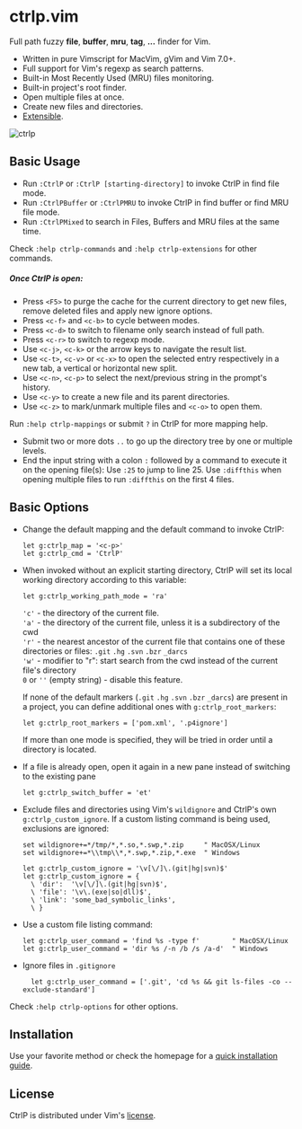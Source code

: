 # ctrlp.vim
Full path fuzzy __file__, __buffer__, __mru__, __tag__, __...__ finder for Vim.

* Written in pure Vimscript for MacVim, gVim and Vim 7.0+.
* Full support for Vim's regexp as search patterns.
* Built-in Most Recently Used (MRU) files monitoring.
* Built-in project's root finder.
* Open multiple files at once.
* Create new files and directories.
* [Extensible][2].

![ctrlp][1]

## Basic Usage
* Run `:CtrlP` or `:CtrlP [starting-directory]` to invoke CtrlP in find file mode.
* Run `:CtrlPBuffer` or `:CtrlPMRU` to invoke CtrlP in find buffer or find MRU file mode.
* Run `:CtrlPMixed` to search in Files, Buffers and MRU files at the same time.

Check `:help ctrlp-commands` and `:help ctrlp-extensions` for other commands.

##### Once CtrlP is open:
* Press `<F5>` to purge the cache for the current directory to get new files, remove deleted files and apply new ignore options.
* Press `<c-f>` and `<c-b>` to cycle between modes.
* Press `<c-d>` to switch to filename only search instead of full path.
* Press `<c-r>` to switch to regexp mode.
* Use `<c-j>`, `<c-k>` or the arrow keys to navigate the result list.
* Use `<c-t>`, `<c-v>` or `<c-x>` to open the selected entry respectively in a new tab, a vertical or horizontal new split.
* Use `<c-n>`, `<c-p>` to select the next/previous string in the prompt's history.
* Use `<c-y>` to create a new file and its parent directories.
* Use `<c-z>` to mark/unmark multiple files and `<c-o>` to open them.

Run `:help ctrlp-mappings` or submit `?` in CtrlP for more mapping help.

* Submit two or more dots `..` to go up the directory tree by one or multiple levels.
* End the input string with a colon `:` followed by a command to execute it on the opening file(s):
Use `:25` to jump to line 25.
Use `:diffthis` when opening multiple files to run `:diffthis` on the first 4 files.

## Basic Options
* Change the default mapping and the default command to invoke CtrlP:

    ```vim
    let g:ctrlp_map = '<c-p>'
    let g:ctrlp_cmd = 'CtrlP'
    ```

* When invoked without an explicit starting directory, CtrlP will set its local working directory according to this variable:

    ```vim
    let g:ctrlp_working_path_mode = 'ra'
    ```

    `'c'` - the directory of the current file.  
    `'a'` - the directory of the current file, unless it is a subdirectory of the cwd  
    `'r'` - the nearest ancestor of the current file that contains one of these directories or files: `.git` `.hg` `.svn` `.bzr` `_darcs`  
    `'w'` - modifier to "r": start search from the cwd instead of the current file's directory  
    `0` or `''` (empty string) - disable this feature.

    If none of the default markers (`.git` `.hg` `.svn` `.bzr` `_darcs`) are present in a project, you can define additional ones with `g:ctrlp_root_markers`:

    ```vim
    let g:ctrlp_root_markers = ['pom.xml', '.p4ignore']
    ```

    If more than one mode is specified, they will be tried in order until a directory is located.

* If a file is already open, open it again in a new pane instead of switching to the existing pane

    `let g:ctrlp_switch_buffer = 'et'`

* Exclude files and directories using Vim's `wildignore` and CtrlP's own `g:ctrlp_custom_ignore`. If a custom listing command is being used, exclusions are ignored:

    ```vim
    set wildignore+=*/tmp/*,*.so,*.swp,*.zip     " MacOSX/Linux
    set wildignore+=*\\tmp\\*,*.swp,*.zip,*.exe  " Windows

    let g:ctrlp_custom_ignore = '\v[\/]\.(git|hg|svn)$'
    let g:ctrlp_custom_ignore = {
      \ 'dir':  '\v[\/]\.(git|hg|svn)$',
      \ 'file': '\v\.(exe|so|dll)$',
      \ 'link': 'some_bad_symbolic_links',
      \ }
    ```

* Use a custom file listing command:

    ```vim
    let g:ctrlp_user_command = 'find %s -type f'        " MacOSX/Linux
    let g:ctrlp_user_command = 'dir %s /-n /b /s /a-d'  " Windows
    ```

* Ignore files in `.gitignore`
    
    ```vim
      let g:ctrlp_user_command = ['.git', 'cd %s && git ls-files -co --exclude-standard']
    ```

Check `:help ctrlp-options` for other options.

## Installation
Use your favorite method or check the homepage for a [quick installation guide][3].

## License
CtrlP is distributed under Vim's [license][4].

[1]: http://i.imgur.com/aOcwHwt.png
[2]: https://github.com/ctrlpvim/ctrlp.vim/tree/extensions
[3]: http://ctrlpvim.github.com/ctrlp.vim#installation
[4]: http://vimdoc.sourceforge.net/htmldoc/uganda.html
